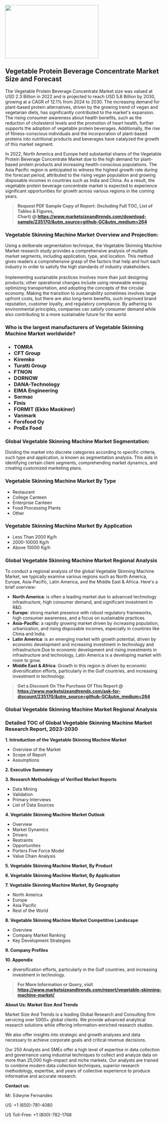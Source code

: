 <p><img class="alignnone size-medium wp-image-20088" src="https://ffe5etoiles.com/wp-content/uploads/2024/12/MST1-300x171.png" alt="" width="300" height="171" /></p><h2>Vegetable Protein Beverage Concentrate Market Size and Forecast</h2><p>The Vegetable Protein Beverage Concentrate Market size was valued at USD 2.3 Billion in 2022 and is projected to reach USD 5.8 Billion by 2030, growing at a CAGR of 12.1% from 2024 to 2030. The increasing demand for plant-based protein alternatives, driven by the growing trend of vegan and vegetarian diets, has significantly contributed to the market's expansion. The rising consumer awareness about health benefits, such as the reduction of cholesterol levels and the promotion of heart health, further supports the adoption of vegetable protein beverages. Additionally, the rise of fitness-conscious individuals and the incorporation of plant-based proteins into nutritional products and beverages have catalyzed the growth of this market segment.</p><p>In 2022, North America and Europe held substantial shares of the Vegetable Protein Beverage Concentrate Market due to the high demand for plant-based protein products and increasing health-conscious populations. The Asia Pacific region is anticipated to witness the highest growth rate during the forecast period, attributed to the rising vegan population and growing disposable incomes in countries such as India and China. As a result, the vegetable protein beverage concentrate market is expected to experience significant opportunities for growth across various regions in the coming years.</p></p><blockquote id="" class=""><strong>Request PDF Sample Copy of Report: (Including Full TOC, List of Tables &amp; Figures, Chart)&nbsp;@&nbsp;<strong><a href="https://www.marketsizeandtrends.com/download-sample/235170/&utm_source=github-GC&utm_medium=264" target="_blank">https://www.marketsizeandtrends.com/download-sample/235170/&utm_source=github-GC&utm_medium=264</a></strong></strong></blockquote><h3 id="" class="">Vegetable Skinning Machine Market&nbsp;Overview and Projection:</h3><p id="" class="">Using a deliberate segmentation technique, the Vegetable Skinning Machine Market research study provides a comprehensive analysis of multiple market segments, including application, type, and location. This method gives readers a comprehensive grasp of the factors that help and hurt each industry in order to satisfy the high standards of industry stakeholders. <br /> <br />Implementing sustainable practices involves more than just designing products; other operational changes include using renewable energy, optimizing transportation, and adopting the concepts of the circular economy. Making the transition to sustainability sometimes involves large upfront costs, but there are also long-term benefits, such improved brand reputation, customer loyalty, and regulatory compliance. By adhering to environmental principles, companies can satisfy consumer demand while also contributing to a more sustainable future for the world.</p><h3 id="" class="">Who is the largest manufacturers of&nbsp;Vegetable Skinning Machine Market worldwide?</h3><h3 class=""><p><ul><li>TOMRA </li><li> CFT Group </li><li> Kiremko </li><li> Turatti Group </li><li> FTNON </li><li> DORNOW </li><li> DANA-Technology </li><li> EIMA Engineering </li><li> Sormac </li><li> Finis </li><li> FORMIT (Ekko Maskiner) </li><li> Vanmark </li><li> Forsfood Oy </li><li> ProEx Food</li></ul></p></h3><h3 id="" class="">Global&nbsp;Vegetable Skinning Machine Market Segmentation:</h3><p id="" class="">Dividing the market into discrete categories according to specific criteria, such type and application, is known as segmentation analysis. This aids in identifying certain client segments, comprehending market dynamics, and creating customized marketing plans.</p><h3 id="" class="">Vegetable Skinning Machine Market&nbsp;By Type</h3><p><p><ul><li>Restaurant</li><li> College Canteen</li><li> Enterprise Canteen</li><li> Food Processing Plants</li><li> Other</p></li></ul></p></p><h3 id="" class="">Vegetable Skinning Machine Market&nbsp;By Application</h3><p class=""><p><ul><li>Less Than 2000 Kg/h</li><li> 2000-10000 Kg/h</li><li> Above 10000 Kg/h</li></ul></p></p><h3 id="" class="">Global Vegetable Skinning Machine Market Regional Analysis</h3><p id="" class="">To conduct a regional analysis of the global Vegetable Skinning Machine Market, we typically examine various regions such as North America, Europe, Asia-Pacific, Latin America, and the Middle East &amp; Africa. Here's a brief overview:</p><ul><li><strong>North America</strong>: is often a leading market due to advanced technology infrastructure, high consumer demand, and significant investment in R&amp;D.</li><li><strong>Europe</strong>: strong market presence with robust regulatory frameworks, high consumer awareness, and a focus on sustainable practices.</li><li><strong>Asia-Pacific</strong>: a rapidly growing market driven by increasing population, urbanization, and rising disposable incomes, especially in countries like China and India.</li><li><strong>Latin America</strong>: is an emerging market with growth potential, driven by economic development and increasing investment in technology and infrastructure.Due to economic development and rising investments in infrastructure and technology, Latin America is a developing market with room to grow.</li><li><strong>Middle East &amp; Africa</strong>: Growth in this region is driven by economic diversification efforts, particularly in the Gulf countries, and increasing investment in technology.</li></ul><blockquote id="" class=""><strong>Get a Discount On The Purchase Of This Report @ <strong><a href="https://www.marketsizeandtrends.com/ask-for-discount/235170/&utm_source=github-GC&utm_medium=264" target="_blank">https://www.marketsizeandtrends.com/ask-for-discount/235170/&utm_source=github-GC&utm_medium=264</a></strong></strong></blockquote><h3 id="" class="">Global Vegetable Skinning Machine Market Regional Analysis</h3><h3 id="" class="">Detailed TOC of Global Vegetable Skinning Machine Market Research Report, 2023-2030</h3><p id="" class=""><strong>1. Introduction of the Vegetable Skinning Machine Market</strong></p><ul><li>Overview of the Market</li><li>Scope of Report</li><li>Assumptions</li></ul><p id="" class=""><strong>2. Executive Summary</strong></p><p id="" class=""><strong>3. Research Methodology of Verified Market Reports</strong></p><ul><li>Data Mining</li><li>Validation</li><li>Primary Interviews</li><li>List of Data Sources</li></ul><p id="" class=""><strong>4. Vegetable Skinning Machine Market Outlook</strong></p><ul><li>Overview</li><li>Market Dynamics</li><li>Drivers</li><li>Restraints</li><li>Opportunities</li><li>Porters Five Force Model</li><li>Value Chain Analysis</li></ul><p id="" class=""><strong>5. Vegetable Skinning Machine Market, By Product</strong></p><p id="" class=""><strong>6. Vegetable Skinning Machine Market, By Application</strong></p><p id="" class=""><strong>7. Vegetable Skinning Machine Market, By Geography</strong></p><ul><li>North America</li><li>Europe</li><li>Asia Pacific</li><li>Rest of the World</li></ul><p id="" class=""><strong>8. Vegetable Skinning Machine Market Competitive Landscape</strong></p><ul><li>Overview</li><li>Company Market Ranking</li><li>Key Development Strategies</li></ul><p id="" class=""><strong>9. Company Profiles</strong></p><p id="" class=""><strong>10. Appendix</strong></p><ul><li>diversification efforts, particularly in the Gulf countries, and increasing investment in technology.</li></ul><blockquote id="" class=""><strong>For More Information or Query, visit <strong><strong><a href="https://www.marketsizeandtrends.com/report/vegetable-skinning-machine-market/" target="_blank">https://www.marketsizeandtrends.com/report/vegetable-skinning-machine-market/</a></strong></strong></strong></blockquote><p id="" class=""><strong>About Us: Market Size And Trends</strong></p><p id="" class="">Market Size And Trends is a leading Global Research and Consulting firm servicing over 5000+ global clients. We provide advanced analytical research solutions while offering information-enriched research studies.</p><p id="" class="">We also offer insights into strategic and growth analyses and data necessary to achieve corporate goals and critical revenue decisions.</p><p id="" class="">Our 250 Analysts and SMEs offer a high level of expertise in data collection and governance using industrial techniques to collect and analyze data on more than 25,000 high-impact and niche markets. Our analysts are trained to combine modern data collection techniques, superior research methodology, expertise, and years of collective experience to produce informative and accurate research.</p><p id="" class=""><strong>Contact us:</strong></p><p id="" class="">Mr. Edwyne Fernandes</p><p id="" class="">US: +1 (650)-781-4080</p><p id="" class="">US Toll-Free: +1 (800)-782-1768</p>
